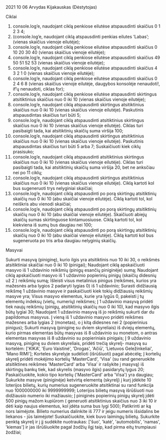 2021 10 06  Arvydas Kijakauskas (Dėstytojas)
   


Ciklai



1. console.log’e, naudojant ciklą penkiose eilutėse atspausdinti skaičius 0 1 2 3 4;
2. (console.log’e, naudojant ciklą atspausdinti penkias eilutes ‘Labas’; (vienas skaičius vienoje eilutėje);
3. console.log’e, naudojant ciklą penkiose eilutėse atspausdinti skaičius 0 10 20 30 40 (vienas skaičius vienoje eilutėje);
4. console.log’e, naudojant ciklą penkiose eilutėse atspausdinti skaičius 49 50 51 52 53 (vienas skaičius vienoje eilutėje);
5. console.log’e, naudojant ciklą penkiose eilutėse atspausdinti skaičius 4 3 2 1 0 (vienas skaičius vienoje eilutėje);
6. console.log’e, naudojant ciklą penkiose eilutėse atspausdinti skaičius 0 2 4 6 8 (vienas skaičius vienoje eilutėje, daugybos konsolėje nenaudoti!, if’ų nenaudoti, ciklas for);
7. console.log’e, naudojant ciklą penkiose eilutėse atspausdinti skirtingus atsitiktinius skaičius nuo 0 iki 10 (vienas skaičius vienoje eilutėje);
8. console.log’e, naudojant ciklą atspausdinti skirtingus atsitiktinius skaičius nuo 0 iki 10 (vienas skaičius vienoje eilutėje). Paskutinis atspausdintas skaičius turi būti 5;
9. console.log’e, naudojant ciklą atspausdinti atsitiktinius skirtingus skaičius nuo 0 iki 10 (vienas skaičius vienoje eilutėje). Ciklas turi pasibaigti tada, kai atsitiktinių skaičių suma viršija 100;
10.  console.log’e, naudojant ciklą atspausdinti skirtingus atsitiktinius skaičius nuo 0 iki 10 (vienas skaičius vienoje eilutėje). Paskutinis atspausdintas skaičius turi būti 5 arba 7; Suskaičiuoti kiek ciklų prasisuko;
11. console.log’e, naudojant ciklą atspausdinti atsitiktinius skirtingus skaičius nuo 0 iki 10 (vienas skaičius vienoje eilutėje). Ciklas turi pasibaigti tada, kai atsitiktinių skaičių suma viršija 20, bet ne anksčiau nei po 11 ciklų;
12. console.log’e, naudojant ciklą atspausdinti skirtingus atsitiktinius skaičius nuo 0 iki 10 (vienas skaičius vienoje eilutėje). Ciklą kartoti kol bus sugeneruoti trys nelyginiai skaičiai;
13. console.log’e, naudojant ciklą atspausdinti po porą skirtingų atsitiktinių skaičių nuo 0 iki 10 (abu skaičiai vienoje eilutėje). Ciklą kartoti tol, kol neiškris abu vienodi skaičiai;
14.  console.log’e, naudojant ciklą atspausdinti po porą skirtingų atsitiktinių skaičių nuo 0 iki 10 (abu skaičiai vienoje eilutėje). Skaičiuoti abiejų skaičių sumas skirtinguose kintamuosiuose. Ciklą kartoti tol, kol kiekviena iš sumų bus daugiau nei 100;
15. console.log’e, naudojant ciklą atspausdinti po porą skirtingų atsitiktinių skaičių nuo 0 iki 10 (abu skaičiai vienoje eilutėje). Ciklą kartoti kol bus sugeneruota po tris arba daugiau nelyginių skaičių.


Masyvai


Sukurti masyvą (piniginę), kurio ilgis yra atsitiktinis nuo 10 iki 30, o reikšmės atsitiktiniai skaičiai nuo 0 iki 10 (pinigai);
Naudojant ciklą apskaičiuoti masyvo iš 1 uždavinio reikšmių (pinigų esančių piniginėje) sumą;
Naudojant ciklą apskaičiuoti masyvo iš 1 uždavinio popierinių pinigų (skaičių didesnių už 2 ) reikšmių sumą;
Išleisti visus metalinius pinigus (reikšmes, kurios yra mažesnės arba lygios 2 padaryti lygias 0) iš 1 uždavinio;
Surasti didžiausią reikšmę 1 uždavinio masyve ir paskaičiuoti kiek tokių didžiausių reikšmių masyve yra;
Visus masyvo elementus, kurie yra lygūs 0, pakeisti į tų elementų indeksų (vietų, numerių) reikšmes;
Į 1 uždavinio masyvą pridėti tiek naujų reikšmių (pinigų, atsitiktinių skaičių nuo 0 iki 10), kad masyvo ilgis būtų lygiai 30;
Naudojant 1 uždavinio masyvą iš jo reikšmių sukurti dar du papildomus masyvus. Į vieną iš 1 uždavinio masyvo pridėti reikšmes mažesnes arba lygias 2 (monetas), o į kitą didesnes nei 2 (popierinius pinigus);
Sukurti masyvą (piniginę su dviem skyreliais) iš dviejų elementų, kurio pirmas elementas būtų masyvas iš 8 uždavinio su monetom, o antras elementas masyvas iš 8 uždavinio su popieriniais pinigais;
Į 9 uždavinio masyvą, piniginę su dviem skyreliais, pridėti trečią skyrelį- masyvą su kortelėm: ['KIKA', 'Euro Vaistinė', 'Drogas', 'Ačiū', 'Lietuvos Geležinkeliai', 'Mano RIMI'];
Korteles skyrelyje sudėlioti (išrūšiuoti) pagal abėcėlę;
Į kortelių skyrelį pridėti mokėjimo kortelių 'MasterCard', 'Visa' (su rand generuokite atsitiktines reikšmes 'MasterCard' arba 'Visa' ir rašykite į masyvą) iš skirtingų bankų tiek, kad skyrelis (masyvo ilgis) pasidarytų lygus 20;
Paskaičiuokite, kokio tipo kortelių ('MasterCard' arba 'Visa') yra daugiau;
Sukurkite masyve (piniginėje) ketvirtą elementą (skyrelį) į kurį įdėkite 10 loterijos bilietų, kurių numerius sugeneruokite atsitiktinai su rand funkcija nuo 1000000000 iki 9999999999;
Loterijos bilietų masyvą išrūšiuoti nuo didžiausio numerio iki mažiausio;
Į piniginės popierinių pinigų skyrelį įdėti 500 pinigų mažom kupiūrom ( generuoti atsitiktinius skaičius nuo 3 iki 10 ir dėti kaip naujus elementus, kol įdėta suma bus lygi 500);
Patikrinti ar ką nors laimėjote. Bilieto numerius dalinkite iš 777 ir jeigu numeris išsidalins be liekanos - jūs laimėjote! Suskaičiuokite, kiek buvo laimingų bilietų.
 Sukurkite penktą skyrelį ir į jį sudėkite nuotraukas: ['šuo', 'katė', 'automobilis', 'namas', 'kiemas'] ir jas išrūšiuokite pagal žodžių ilgį taip, kad pirma eitų trumpiausi žodžiai;


